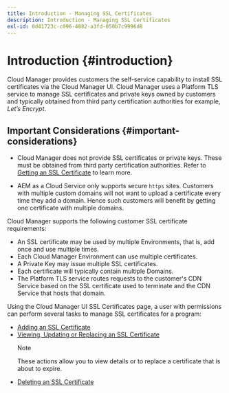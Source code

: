 ```yaml
---
title: Introduction - Managing SSL Certificates
description: Introduction - Managing SSL Certificates
exl-id: 0d41723c-c096-4882-a3fd-050b7c9996d8
---
```

# Introduction {#introduction}

Cloud Manager provides customers the self-service capability to install SSL certificates via the Cloud Manager UI. Cloud Manager uses a Platform TLS service to manage SSL certificates and private keys owned by customers and typically obtained from third party certification authorities for example, *Let’s Encrypt*.

## Important Considerations {#important-considerations}


* Cloud Manager does not provide SSL certificates or private keys. These must be obtained from third party certification authorities. Refer to [Getting an SSL Certificate](/help/implementing/cloud-manager/managing-ssl-certifications/get-ssl-certificate.md) to learn more.

* AEM as a Cloud Service only supports secure `https` sites. Customers with multiple custom domains will not want to upload a certificate every time they add a domain. Hence such customers will benefit by getting one certificate with multiple domains.
  
Cloud Manager supports the following customer SSL certificate requirements: 

* An SSL certificate may be used by multiple Environments, that is, add once and use multiple times.
* Each Cloud Manager Environment can use multiple certificates.
* A Private Key may issue multiple SSL certificates.
* Each certificate will typically contain multiple Domains.
* The Platform TLS service routes requests to the customer's CDN Service based on the SSL certificate used to terminate and the CDN Service that hosts that domain.

Using the Cloud Manager UI SSL Certificates page, a user with permissions can perform several tasks to manage SSL certificates for a program:

* [Adding an SSL Certificate](/help/implementing/cloud-manager/managing-ssl-certifications/add-ssl-certificate.md)
* [Viewing, Updating or Replacing an SSL Certificate](/help/implementing/cloud-manager/managing-ssl-certifications/view-update-replace-ssl-certificate.md)
   >[!NOTE]
   >These actions allow you to view details or to replace a certificate that is about to expire.
* [Deleting an SSL Certificate](/help/implementing/cloud-manager/managing-ssl-certifications/delete-ssl-certificate.md)
